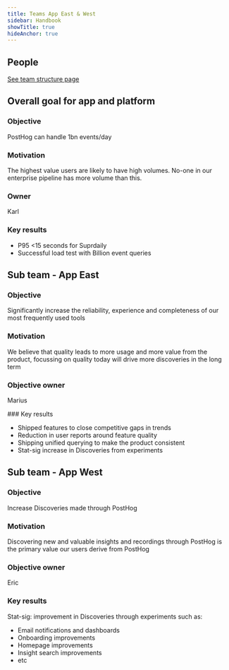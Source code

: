 ```yaml
---
title: Teams App East & West
sidebar: Handbook
showTitle: true
hideAnchor: true
---
```


## People

[See team structure page](/handbook/people/team-structure/team-structure)

## Overall goal for app and platform

### Objective

PostHog can handle 1bn events/day

### Motivation

The highest value users are likely to have high volumes. No-one in our enterprise pipeline has more volume than this.

### Owner

Karl

### Key results

- P95 <15 seconds for Suprdaily
- Successful load test with Billion event queries

## Sub team - App East

### Objective

Significantly increase the reliability, experience and completeness of our most frequently used tools

### Motivation

We believe that quality leads to more usage and more value from the product, focussing on quality today will drive more discoveries in the long term

### Objective owner

Marius

### Key results

- Shipped features to close competitive gaps in trends
- Reduction in user reports around feature quality
- Shipping unified querying to make the product consistent
- Stat-sig increase in Discoveries from experiments

## Sub team - App West

### Objective

Increase Discoveries made through PostHog

### Motivation

Discovering new and valuable insights and recordings through PostHog is the primary value our users derive from PostHog

### Objective owner

Eric

### Key results

Stat-sig: improvement in Discoveries through experiments such as:
  - Email notifications and dashboards
  - Onboarding improvements
  - Homepage improvements
  - Insight search improvements
  - etc
